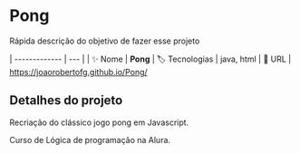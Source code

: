 # Pong

Rápida descrição do objetivo de fazer esse projeto

| -------------  | --- |
| :sparkles: Nome        | **Pong**
| :label: Tecnologias | java, html
| :rocket: URL         | https://joaorobertofg.github.io/Pong/

## Detalhes do projeto

Recriação do clássico jogo pong em Javascript.

Curso de Lógica de programação na Alura.
